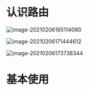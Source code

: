 # 认识路由

![image-20210206165114080](C:\Users\PM\AppData\Roaming\Typora\typora-user-images\image-20210206165114080.png)

![image-20210206171444612](C:\Users\PM\AppData\Roaming\Typora\typora-user-images\image-20210206171444612.png)

![image-20210206173738344](C:\Users\PM\AppData\Roaming\Typora\typora-user-images\image-20210206173738344.png)

# 基本使用



